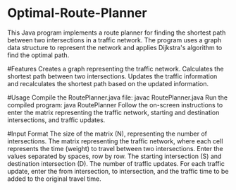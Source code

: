 # Optimal-Route-Planner
This Java program implements a route planner for finding the shortest path between two intersections in a traffic network. The program uses a graph data structure to represent the network and applies Dijkstra's algorithm to find the optimal path.



#Features
Creates a graph representing the traffic network.
Calculates the shortest path between two intersections.
Updates the traffic information and recalculates the shortest path based on the updated information.


#Usage
Compile the RoutePlanner.java file: javac RoutePlanner.java
Run the compiled program: java RoutePlanner
Follow the on-screen instructions to enter the matrix representing the traffic network, starting and destination intersections, and traffic updates.

#Input Format
The size of the matrix (N), representing the number of intersections.
The matrix representing the traffic network, where each cell represents the time (weight) to travel between two intersections. Enter the values separated by spaces, row by row.
The starting intersection (S) and destination intersection (D).
The number of traffic updates.
For each traffic update, enter the from intersection, to intersection, and the traffic time to be added to the original travel time.
